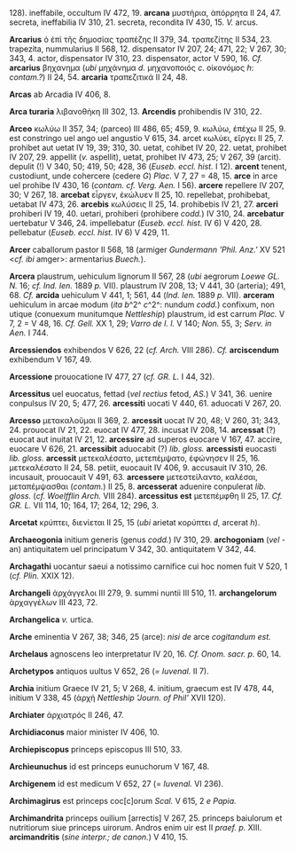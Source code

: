 128). ineffabile, occultum IV 472, 19. **arcana** μυστήρια, ἀπόρρητα II
24, 47. secreta, ineffabilia IV 310, 21. secreta, recondita IV 430, 15.
*V.* arcus.

**Arcarius** ὁ ἐπὶ τῆς δημοσίας τραπέζης II 379, 34. τραπεζίτης II 534,
23. trapezita, nummularius II 568, 12. dispensator IV 207, 24; 471, 22;
V 267, 30; 343, 4. actor, dispensator IV 310, 23. dispensator, actor V
590, 16. *Cf.* **arcarius** βηχανημα (*ubi* μηχάνημα *d.* μηχανοποιός
*c.* οἰκονόμος *h*: *contam.?*) II 24, 54. **arcaria** τραπεζιτικά II
24, 48.

**Arcas** ab Arcadia IV 406, 8.

**Arca turaria** λιβανοθήκη III 302, 13. **Arcendis** prohibendis IV
310, 22.

**Arceo** κωλύω II 357, 34; (parceo) III 486, 65; 459, 9. κωλύω, ἐπέχω
II 25, 9. est constringo uel ango uel angustio V 615, 34. arcet κωλύει,
εἴργει II 25, 7. prohibet aut uetat IV 19, 39; 310, 30. uetat, cohibet
IV 20, 22. uetat, prohibet IV 207, 29. appellit (*v.* aspellit), uetat,
prohibet IV 473, 25; V 267, 39 (arcit). depulit (!) V 340, 50; 419, 50;
428, 36 (*Euseb. eccl. hist.* I 12). **arcent** tenent, custodiunt, unde
cohercere (cedere *G*) *Plac.* V 7, 27 = 48, 15. **arce** in arce uel
prohibe IV 430, 16 (*contam. cf. Verg. Aen.* I 56). **arcere** repellere
IV 207, 30; V 267, 18. **arcebat** εἶργεν, ἐκώλυεν II 25, 10.
repellebat, prohibebat, uetabat IV 473, 26. **arcebis** κωλύσεις II
25, 14. prohibebis IV 21, 27. **arceri** prohiberi IV 19, 40. uetari,
prohiberi (prohibere *codd.*) IV 310, 24. **arcebatur** uertebatur V
346, 24. impellebatur (*Euseb. eccl. hist.* IV 6) V 420, 28. pellebatur
(*Euseb. eccl. hist.* IV 6) V 429, 11.

**Arcer** caballorum pastor II 568, 18 (armiger *Gundermann 'Phil.
Anz.'* XV 521 \<*cf. ibi* amger\>: armentarius *Buech.*).

**Arcera** plaustrum, uehiculum lignorum II 567, 28 (*ubi* aegrorum
*Loewe GL. N.* 16; *cf. Ind. Ien.* 1889 *p.* VII). plaustrum IV 208, 13;
V 441, 30 (arteria); 491, 68. *Cf.* **arcida** uehiculum V 441, 1; 561,
44 (*Ind. Ien.* 1889 *p.* VII). **arceram** uehiculum in arcae modum
(*ita b*^2^ *c*^2^: nundum *codd.*) confixum, non utique (conuexum
munitumque *Nettleship*) plaustrum, id est carrum *Plac.* V 7, 2 = V 48,
16. *Cf. Gell.* XX 1, 29; *Varro de l. l.* V 140; *Non.* 55, 3; *Serv.
in Aen.* I 744.

**Arcessiendos** exhibendos V 626, 22 (*cf. Arch.* VIII 286). *Cf.*
**arciscendum** exhibendum V 167, 49.

**Arcessione** prouocatione IV 477, 27 (*cf. GR. L.* I 44, 32).

**Arcessitus** uel euocatus, fettad (*vel rectius* fetod, *AS.*) V 341,
36. uenire conpulsus IV 20, 5; 477, 26. **arcessiti** uocati V 440, 61.
aduocati V 267, 20.

**Arcesso** μετακαλοῦμαι II 369, 2. **arcessit** uocat IV 20, 48; V 260,
31; 343, 24. prouocat IV 21, 22. euocat IV 477, 28. incusat IV 208, 14.
**arcessat** (?) euocat aut inuitat IV 21, 12. **arcessire** ad superos
euocare V 167, 47. accire, euocare V 626, 21. **arcessibit** aduocabit
(?) *lib. gloss.* **arcessisti** euocasti *lib. gloss.* **arcessit**
μετεκαλέσατο, μετεπέμψατο, ἐφώνησεν II 25, 16. μετεκαλέσατο II 24, 58.
petiit, euocauit IV 406, 9. accusauit IV 310, 26. incusauit, prouocauit
V 491, 63. **arcessere** μετεστείλαντο, καλέσαι, μεταπέμψασθαι
(*contam.*) II 25, 8. **arcesserat** aduenire conpulerat *lib. gloss.*
(*cf. Woelfflin Arch.* VIII 284). **arcessitus est** μετεπέμφθη II 25,
17. *Cf. GR. L.* VII 114, 10; 164, 17; 264, 12; 296, 3.

**Arcetat** κρύπτει, διενίεται II 25, 15 (*ubi* arietat κορύπτει *d*,
arcerat *h*).

**Archaeogonia** initium generis (genus *codd.*) IV 310, 29.
**archogoniam** (*vel* -an) antiquitatem uel principatum V 342, 30.
antiquitatem V 342, 44.

**Archagathi** uocantur saeui a notissimo carnifice cui hoc nomen fuit V
520, 1 (*cf. Plin.* XXIX 12).

**Archangeli** ἀρχάγγελοι III 279, 9. summi nuntii III 510, 11.
**archangelorum** ἀρχαγγέλων III 423, 72.

**Archangelica** *v.* urtica.

**Arche** eminentia V 267, 38; 346, 25 (arce): *nisi de* arce
*cogitandum est.*

**Archelaus** agnoscens leo interpretatur IV 20, 16. *Cf. Onom. sacr.
p.* 60, 14.

**Archetypos** antiquos uultus V 652, 26 (*= Iuvenal.* II 7).

**Archia** initium Graece IV 21, 5; V 268, 4. initium, graecum est IV
478, 44, initium V 338, 45 (ἀρχή *Nettleship 'Journ. of Phil'* XVII
120).

**Archiater** ἀρχιατρός II 246, 47.

**Archidiaconus** maior minister IV 406, 10.

**Archiepiscopus** princeps episcopus III 510, 33.

**Archieunuchus** id est princeps eunuchorum V 167, 48.

**Archigenem** id est medicum V 652, 27 (= *Iuvenal.* VI 236).

**Archimagirus** est princeps coc[c]orum *Scal.* V 615, 2 *e Papia.*

**Archimandrita** princeps ouilium [arrectis] V 267, 25. princeps
baiulorum et nutritiorum siue princeps uirorum. Andros enim uir est II
*praef. p.* XIII. **arcimandritis** (*sine interpr.; de canon.*) V 410,
15.
